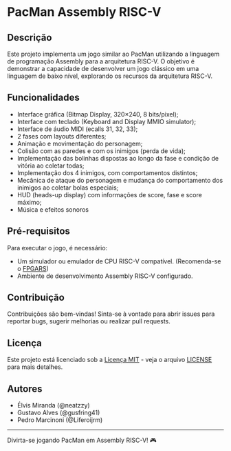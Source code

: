 # PacMan Assembly RISC-V

## Descrição
Este projeto implementa um jogo similar ao PacMan utilizando a linguagem de programação Assembly para a arquitetura RISC-V. O objetivo é demonstrar a capacidade de desenvolver um jogo clássico em uma linguagem de baixo nível, explorando os recursos da arquitetura RISC-V.

## Funcionalidades
- Interface gráfica (Bitmap Display, 320×240, 8 bits/pixel);
- Interface com teclado (Keyboard and Display MMIO simulator);
- Interface de áudio MIDI (ecalls 31, 32, 33);
- 2 fases com layouts diferentes;
- Animação e movimentação do personagem;
- Colisão com as paredes e com os inimigos (perda de vida);
- Implementação das bolinhas dispostas ao longo da fase e condição de vitória ao coletar todas;
- Implementação dos 4 inimigos, com comportamentos distintos;
- Mecânica de ataque do personagem e mudança do comportamento dos inimigos ao coletar bolas especiais;
- HUD (heads-up display) com informações de score, fase e score máximo;
- Música e efeitos sonoros

## Pré-requisitos
Para executar o jogo, é necessário:
- Um simulador ou emulador de CPU RISC-V compatível. (Recomenda-se o [FPGARS](https://leoriether.github.io/FPGRARS/))
- Ambiente de desenvolvimento Assembly RISC-V configurado.


## Contribuição
Contribuições são bem-vindas! Sinta-se à vontade para abrir issues para reportar bugs, sugerir melhorias ou realizar pull requests.

## Licença
Este projeto está licenciado sob a [Licença MIT](https://opensource.org/licenses/MIT) - veja o arquivo [LICENSE](LICENSE) para mais detalhes.

## Autores
- Élvis Miranda (@neatzzy)
- Gustavo Alves (@gusfring41)
- Pedro Marcinoni (@Liferoijrm)

---

Divirta-se jogando PacMan em Assembly RISC-V! 🎮
